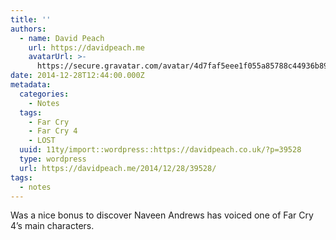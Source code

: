 ```yaml
---
title: ''
authors:
  - name: David Peach
    url: https://davidpeach.me
    avatarUrl: >-
      https://secure.gravatar.com/avatar/4d7faf5eee1f055a85788c44936b8995eaab6dfb004e7854ec747ccb272e91ee?s=96&d=mm&r=g
date: 2014-12-28T12:44:00.000Z
metadata:
  categories:
    - Notes
  tags:
    - Far Cry
    - Far Cry 4
    - LOST
  uuid: 11ty/import::wordpress::https://davidpeach.co.uk/?p=39528
  type: wordpress
  url: https://davidpeach.me/2014/12/28/39528/
tags:
  - notes
---
```

Was a nice bonus to discover Naveen Andrews has voiced one of Far Cry 4’s main characters.